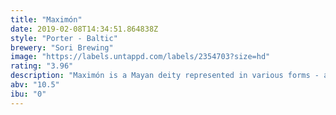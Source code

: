 ```yaml
---
title: "Maximón"
date: 2019-02-08T14:34:51.864838Z
style: "Porter - Baltic"
brewery: "Sori Brewing"
image: "https://labels.untappd.com/labels/2354703?size=hd"
rating: "3.96"
description: "Maximón is a Mayan deity represented in various forms - also as a beer. A complex, moderately spicy, smooth and full-bodied Baltic Porter. There's a hint of fruity chili combined with sweet and rich chocolate notes."
abv: "10.5"
ibu: "0"
---
```

